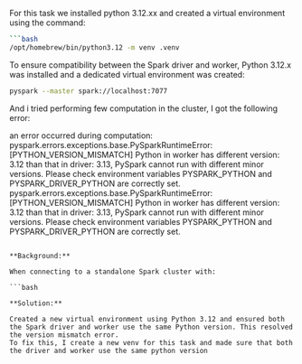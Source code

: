 For this task we installed python 3.12.xx and created a virtual environment using the command:
```bash
```bash
/opt/homebrew/bin/python3.12 -m venv .venv
```

To ensure compatibility between the Spark driver and worker, Python 3.12.x was installed and a dedicated virtual environment was created:

```bash
pyspark --master spark://localhost:7077
```
And i tried performing few computation in the cluster, I got the following error:


an error occurred during computation:
pyspark.errors.exceptions.base.PySparkRuntimeError: [PYTHON_VERSION_MISMATCH] Python in worker has different version: 3.12 than that in driver: 3.13, PySpark cannot run with different minor versions.
Please check environment variables PYSPARK_PYTHON and PYSPARK_DRIVER_PYTHON are correctly set.
pyspark.errors.exceptions.base.PySparkRuntimeError: [PYTHON_VERSION_MISMATCH] Python in worker has different version: 3.12 than that in driver: 3.13, PySpark cannot run with different minor versions.
Please check environment variables PYSPARK_PYTHON and PYSPARK_DRIVER_PYTHON are correctly set.
```

**Background:**

When connecting to a standalone Spark cluster with:

```bash
```
```
**Solution:**

Created a new virtual environment using Python 3.12 and ensured both the Spark driver and worker use the same Python version. This resolved the version mismatch error.
To fix this, I create a new venv for this task and made sure that both the driver and worker use the same python version 



